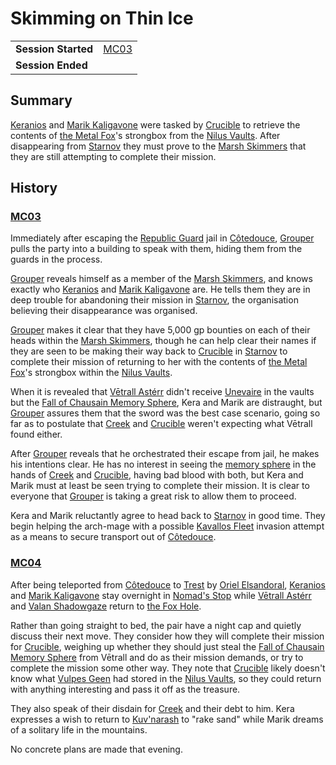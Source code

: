 # Skimming on Thin Ice

|||
| --- | --- |
| **Session Started** | [MC03](../sessions/MC03.md) | storyline.2
| **Session Ended** | |

## Summary

[Keranios](../characters/keranios.md) and [Marik Kaligavone](../characters/marik-kaligavone.md) were tasked by [Crucible](../characters/crucible.md) to retrieve the contents of [the Metal Fox](../characters/vulpes-geen.md)'s strongbox from the [Nilus Vaults](../places/buildings/government/nilus-vaults.md). After disappearing from [Starnov](../places/cities/starnov.md) they must prove to the [Marsh Skimmers](../organisations/marsh-skimmers.md) that they are still attempting to complete their mission.

## History

### [MC03](../sessions/MC03.md)

Immediately after escaping the [Republic Guard](../organisations/guards/republic-guard.md) jail in [Côtedouce](../places/towns/cotedouce.md), [Grouper](../characters/grouper.md) pulls the party into a building to speak with them, hiding them from the guards in the process.

[Grouper](../characters/grouper.md) reveals himself as a member of the [Marsh Skimmers](../organisations/marsh-skimmers.md), and knows exactly who [Keranios](../characters/keranios.md) and [Marik Kaligavone](../characters/marik-kaligavone.md) are. He tells them they are in deep trouble for abandoning their mission in [Starnov](../places/cities/starnov.md), the organisation believing their disappearance was organised.

[Grouper](../characters/grouper.md) makes it clear that they have 5,000 gp bounties on each of their heads within the [Marsh Skimmers](../organisations/marsh-skimmers.md), though he can help clear their names if they are seen to be making their way back to [Crucible](../characters/crucible.md) in [Starnov](../places/cities/starnov.md) to complete their mission of returning to her with the contents of [the Metal Fox](../characters/vulpes-geen.md)'s strongbox within the [Nilus Vaults](../places/buildings/government/nilus-vaults.md).

When it is revealed that [Vētrall Astérr](../characters/vetrall-asterr.md) didn't receive [Unevaire](../items/artifacts-of-oonar/weapons/unevaire.md) in the vaults but the [Fall of Chausain Memory Sphere](../items/artifacts-of-oonar/memory-spheres/fall-of-chausain-memory-sphere.md), Kera and Marik are distraught, but [Grouper](../characters/grouper.md) assures them that the sword was the best case scenario, going so far as to postulate that [Creek](../characters/creek.md) and [Crucible](../characters/crucible.md) weren't expecting what Vētrall found either.

After [Grouper](../characters/grouper.md) reveals that he orchestrated their escape from jail, he makes his intentions clear. He has no interest in seeing the [memory sphere](../items/artifacts-of-oonar/memory-spheres/memory-sphere.md) in the hands of [Creek](../characters/creek.md) and [Crucible](../characters/crucible.md), having bad blood with both, but Kera and Marik must at least be seen trying to complete their mission. It is clear to everyone that [Grouper](../characters/grouper.md) is taking a great risk to allow them to proceed.

Kera and Marik reluctantly agree to head back to [Starnov](../places/cities/starnov.md) in good time. They begin helping the arch-mage with a possible [Kavallos Fleet](../civilisations/kavallos-fleet/kavallos-fleet.md) invasion attempt as a means to secure transport out of [Côtedouce](../places/towns/cotedouce.md).

### [MC04](../sessions/MC04.md)

After being teleported from [Côtedouce](../places/towns/cotedouce.md) to [Trest](../places/towns/trest.md) by [Oriel Elsandoral](../characters/oriel-elsandoral.md), [Keranios](../characters/keranios.md) and [Marik Kaligavone](../characters/marik-kaligavone.md) stay overnight in [Nomad's Stop](../places/buildings/inns-taverns/nomads-stop.md) while [Vētrall Astérr](../characters/vetrall-asterr.md) and [Valan Shadowgaze](../characters/valan-shadowgaze.md) return to [the Fox Hole](../places/buildings/the-fox-hole.md).

Rather than going straight to bed, the pair have a night cap and quietly discuss their next move. They consider how they will complete their mission for [Crucible](../characters/crucible.md), weighing up whether they should just steal the [Fall of Chausain Memory Sphere](../items/artifacts-of-oonar/memory-spheres/fall-of-chausain-memory-sphere.md) from Vētrall and do as their mission demands, or try to complete the mission some other way. They note that [Crucible](../characters/crucible.md) likely doesn't know what [Vulpes Geen](../characters/vulpes-geen.md) had stored in the [Nilus Vaults](../places/buildings/government/nilus-vaults.md), so they could return with anything interesting and pass it off as the treasure.

They also speak of their disdain for [Creek](../characters/creek.md) and their debt to him. Kera expresses a wish to return to [Kuv'narash](../places/villages/kuvnarash.md) to "rake sand" while Marik dreams of a solitary life in the mountains.

No concrete plans are made that evening.
